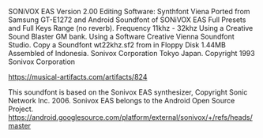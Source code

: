 SONiVOX EAS Version 2.00 Editing Software: Synthfont Viena
Ported from Samsung GT-E1272 and Android Soundfont of SONiVOX EAS Full Presets and Full Keys Range (no reverb). Frequency 11khz - 32khz
Using a Creative Sound Blaster GM bank. Using a Software Creative Vienna Soundfont Studio. Copy a Soundfont wt22khz.sf2 from in Floppy Disk 1.44MB Assembled of Indonesia.
Sonivox Corporation Tokyo Japan.
Copyright 1993 Sonivox Corporation

https://musical-artifacts.com/artifacts/824


This soundfont is based on the Sonivox EAS synthesizer, Copyright Sonic Network Inc. 2006. 
Sonivox EAS belongs to the Android Open Source Project. 
https://android.googlesource.com/platform/external/sonivox/+/refs/heads/master

